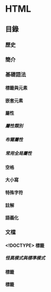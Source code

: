 # HTML

## 目錄

### 歷史

### 簡介

### 基礎語法

#### 標籤與元素
#### 嵌套元素

#### 屬性
##### 屬性類別
##### 布爾屬性
##### 常用全局屬性

#### 空格
#### 大小寫
#### 特殊字符
#### 註解
#### 語義化

### 文檔

#### <!DOCTYPE> 標籤
##### 怪異模式與標準模式

#### <html> 標籤

#### <head> 標籤
##### <title> 標籤
##### <script> 標籤
##### <noscript> 標籤
##### <link> 標籤
##### <style> 標籤
##### <base> 標籤
##### <meta> 標籤

#### <body> 標籤
##### 元素類別
  
##### 佈局

###### <header> 標籤
###### <nav> 標籤
###### <main> 標籤
###### <article> 標籤 
###### <section> 標籤
###### <aside> 標籤
###### <footer> 標籤
  
###### <div> 標籤
###### <span> 標籤
  
#### 文字
##### 標題
##### 段落
##### 換行
##### 分隔
##### 清單
##### 引文
##### 代碼塊
##### 其他

#### 鏈接

#### 表格

#### 表單
##### 表格提交
##### 表格驗證
##### 文件上傳

#### 多媒體
##### 圖片
##### 音頻
##### 視頻
##### 嵌入內容
